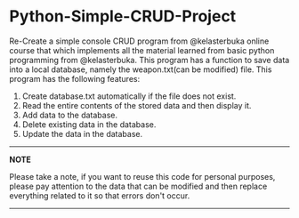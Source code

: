 # Python-Simple-CRUD-Project

Re-Create a simple console CRUD program from @kelasterbuka online course that which implements all the material learned from basic python programming from @kelasterbuka.
This program has a function to save data into a local database, namely the weapon.txt(can be modified) file.
This program has the following features:

1. Create database.txt automatically if the file does not exist.
2. Read the entire contents of the stored data and then display it.
3. Add data to the database.
4. Delete existing data in the database.
5. Update the data in the database.

---
**NOTE**

Please take a note, if you want to reuse this code for personal purposes, 
please pay attention to the data that can be modified and then replace everything related to it so that errors don't occur.

---
